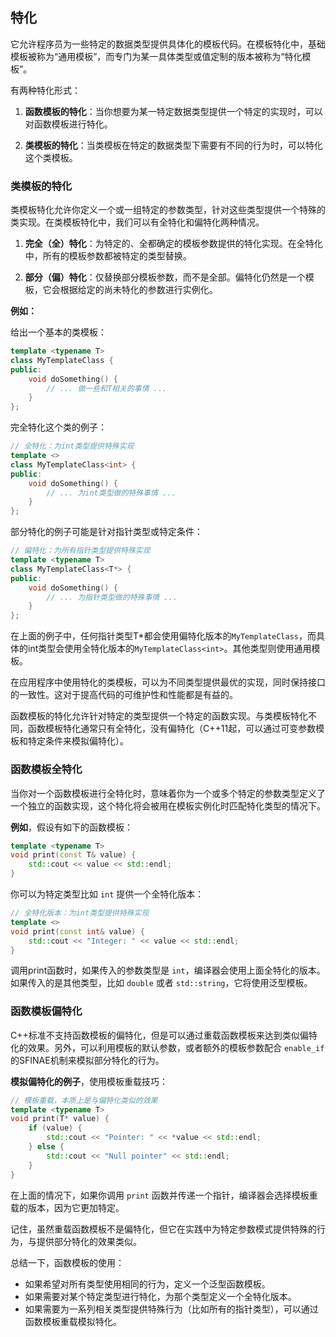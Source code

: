 

## 特化
它允许程序员为一些特定的数据类型提供具体化的模板代码。在模板特化中，基础模板被称为“通用模板”，而专门为某一具体类型或值定制的版本被称为“特化模板”。

有两种特化形式：

1. **函数模板的特化**：当你想要为某一特定数据类型提供一个特定的实现时，可以对函数模板进行特化。

2. **类模板的特化**：当类模板在特定的数据类型下需要有不同的行为时，可以特化这个类模板。

### 类模板的特化

类模板特化允许你定义一个或一组特定的参数类型，针对这些类型提供一个特殊的类实现。在类模板特化中，我们可以有全特化和偏特化两种情况。

1. **完全（全）特化**：为特定的、全都确定的模板参数提供的特化实现。在全特化中，所有的模板参数都被特定的类型替换。

2. **部分（偏）特化**：仅替换部分模板参数，而不是全部。偏特化仍然是一个模板，它会根据给定的尚未特化的参数进行实例化。

**例如：**

给出一个基本的类模板：

```cpp
template <typename T>
class MyTemplateClass {
public:
    void doSomething() {
        // ... 做一些和T相关的事情 ...
    }
};
```

完全特化这个类的例子：

```cpp
// 全特化：为int类型提供特殊实现
template <>
class MyTemplateClass<int> {
public:
    void doSomething() {
        // ... 为int类型做的特殊事情 ...
    }
};
```

部分特化的例子可能是针对指针类型或特定条件：

```cpp
// 偏特化：为所有指针类型提供特殊实现
template <typename T>
class MyTemplateClass<T*> {
public:
    void doSomething() {
        // ... 为指针类型做的特殊事情 ...
    }
};
```

在上面的例子中，任何指针类型T*都会使用偏特化版本的`MyTemplateClass`，而具体的int类型会使用全特化版本的`MyTemplateClass<int>`。其他类型则使用通用模板。

在应用程序中使用特化的类模板，可以为不同类型提供最优的实现，同时保持接口的一致性。这对于提高代码的可维护性和性能都是有益的。  


 函数模板的特化允许针对特定的类型提供一个特定的函数实现。与类模板特化不同，函数模板特化通常只有全特化，没有偏特化（C++11起，可以通过可变参数模板和特定条件来模拟偏特化）。

### 函数模板全特化

当你对一个函数模板进行全特化时，意味着你为一个或多个特定的参数类型定义了一个独立的函数实现，这个特化将会被用在模板实例化时匹配特化类型的情况下。

**例如**，假设有如下的函数模板：

```cpp
template <typename T>
void print(const T& value) {
    std::cout << value << std::endl;
}
```

你可以为特定类型比如 `int` 提供一个全特化版本：

```cpp
// 全特化版本：为int类型提供特殊实现
template <>
void print(const int& value) {
    std::cout << "Integer: " << value << std::endl;
}
```

调用print函数时，如果传入的参数类型是 `int`，编译器会使用上面全特化的版本。如果传入的是其他类型，比如 `double` 或者 `std::string`，它将使用泛型模板。

### 函数模板偏特化

C++标准不支持函数模板的偏特化，但是可以通过重载函数模板来达到类似偏特化的效果。另外，可以利用模板的默认参数，或者额外的模板参数配合 `enable_if` 的SFINAE机制来模拟部分特化的行为。

**模拟偏特化的例子**，使用模板重载技巧：

```cpp
// 模板重载，本质上是与偏特化类似的效果
template <typename T>
void print(T* value) {
    if (value) {
        std::cout << "Pointer: " << *value << std::endl;
    } else {
        std::cout << "Null pointer" << std::endl;
    }
}
```

在上面的情况下，如果你调用 `print` 函数并传递一个指针，编译器会选择模板重载的版本，因为它更加特定。

记住，虽然重载函数模板不是偏特化，但它在实践中为特定参数模式提供特殊的行为，与提供部分特化的效果类似。

总结一下，函数模板的使用：

- 如果希望对所有类型使用相同的行为，定义一个泛型函数模板。
- 如果需要对某个特定类型进行特化，为那个类型定义一个全特化版本。
- 如果需要为一系列相关类型提供特殊行为（比如所有的指针类型），可以通过函数模板重载模拟特化。  